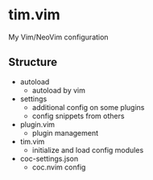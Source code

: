 # tim.vim
My Vim/NeoVim configuration


## Structure
- autoload
    - autoload by vim
- settings
    - additional config on some plugins
    - config snippets from others
- plugin.vim
    - plugin management
- tim.vim
    - initialize and load config modules
- coc-settings.json
    - coc.nvim config

